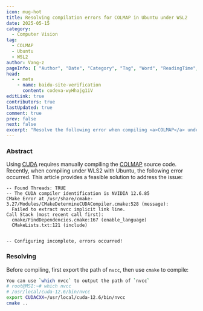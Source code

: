 ```yaml
---
icon: mug-hot
title: Resolving compilation errors for COLMAP in Ubuntu under WSL2
date: 2025-05-15
category:
  - Computer Vision
tag:
  - COLMAP
  - Ubuntu
  - WSL2
author: Vang-z
pageInfo: [ "Author", "Date", "Category", "Tag", "Word", "ReadingTime", "PageView" ]
head:
  - - meta
    - name: baidu-site-verification
      content: codeva-wyHhajg1iV
editLink: true
contributors: true
lastUpdated: true
comment: true
prev: false
next: false
excerpt: "Resolve the following error when compiling <a>COLMAP</a> under <a>WSL2</a> using <a>Ubuntu</a>: [<a>Failed to extract nvcc implicit link line.</a>]."
---
```



### Abstract

Using [CUDA](https://developer.nvidia.com/cuda-toolkit) requires manually compiling the [COLMAP](https://colmap.github.io/) source code. Recently, when compiling under <a>WLS2</a> with <a>Ubuntu</a>, the following error occurred. This article provides a feasible solution to address the issue:
```text
-- Found Threads: TRUE
-- The CUDA compiler identification is NVIDIA 12.6.85
CMake Error at /usr/share/cmake-3.27/Modules/CMakeDetermineCUDACompiler.cmake:528 (message):
  Failed to extract nvcc implicit link line.
Call Stack (most recent call first):
  cmake/FindDependencies.cmake:167 (enable_language)
  CMakeLists.txt:121 (include)


-- Configuring incomplete, errors occurred!
```


### Resolving

Before compiling, first export the path of <a>`nvcc`</a>, then use <a>`cmake`</a> to compile:
```bash
You can use `which nvcc` to output the path of `nvcc`
# root@MSI:~# which nvcc
# /usr/local/cuda-12.6/bin/nvcc
export CUDACXX=/usr/local/cuda-12.6/bin/nvcc
cmake ..

```

<Sponsor />
